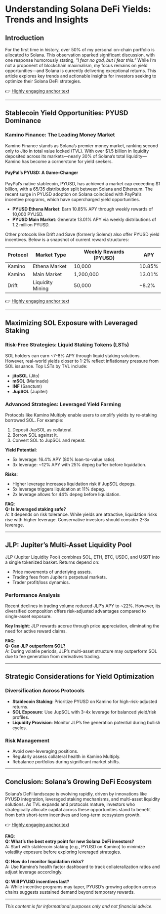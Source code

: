 # Understanding Solana DeFi Yields: Trends and Insights  

## Introduction  

For the first time in history, over 50% of my personal on-chain portfolio is allocated to Solana. This observation sparked significant discussion, with one response humorously stating, *"I fear no god, but I fear this."* While I’m not a proponent of blockchain maximalism, my focus remains on yield opportunities—and Solana is currently delivering exceptional returns. This article explores key trends and actionable insights for investors seeking to optimize their Solana DeFi strategies.  

👉 [Highly engaging anchor text](https://bit.ly/okx-bonus)  

---

## Stablecoin Yield Opportunities: PYUSD Dominance  

### Kamino Finance: The Leading Money Market  
Kamino Finance stands as Solana’s premier money market, ranking second only to Jito in total value locked (TVL). With over $1.5 billion in liquidity deposited across its markets—nearly 30% of Solana’s total liquidity—Kamino has become a cornerstone for yield seekers.  

#### PayPal’s PYUSD: A Game-Changer  
PayPal’s native stablecoin, PYUSD, has achieved a market cap exceeding $1 billion, with a 65/35 distribution split between Solana and Ethereum. The recent surge in PYUSD adoption on Solana coincided with PayPal’s incentive programs, which have supercharged yield opportunities.  

- **PYUSD Ethena Market**: Earn 10.85% APY through weekly rewards of 10,000 PYUSD.  
- **PYUSD Main Market**: Generate 13.01% APY via weekly distributions of 1.2 million PYUSD.  

Other protocols like Drift and Save (formerly Solend) also offer PYUSD yield incentives. Below is a snapshot of current reward structures:  

| Protocol   | Market Type      | Weekly Rewards (PYUSD) | APY    |  
|------------|------------------|------------------------|--------|  
| Kamino     | Ethena Market    | 10,000                 | 10.85% |  
| Kamino     | Main Market      | 1,200,000              | 13.01% |  
| Drift      | Liquidity Mining | 50,000                 | ~8.2%  |  

👉 [Highly engaging anchor text](https://bit.ly/okx-bonus)  

---

## Maximizing SOL Exposure with Leveraged Staking  

### Risk-Free Strategies: Liquid Staking Tokens (LSTs)  
SOL holders can earn ~7-8% APY through liquid staking solutions. However, real-world yields closer to 1-2% reflect inflationary pressure from SOL issuance. Top LSTs by TVL include:  
- **jitoSOL** (Jito)  
- **mSOL** (Marinade)  
- **INF** (Sanctum)  
- **JupSOL** (Jupiter)  

### Advanced Strategies: Leveraged Yield Farming  
Protocols like Kamino Multiply enable users to amplify yields by re-staking borrowed SOL. For example:  
1. Deposit JupSOL as collateral.  
2. Borrow SOL against it.  
3. Convert SOL to JupSOL and repeat.  

**Yield Potential**:  
- 5x leverage: 16.4% APY (80% loan-to-value ratio).  
- 3x leverage: ~12% APY with 25% depeg buffer before liquidation.  

**Risks**:  
- Higher leverage increases liquidation risk if JupSOL depegs.  
- 5x leverage triggers liquidation at 11% depeg.  
- 2x leverage allows for 44% depeg before liquidation.  

**FAQ**:  
**Q: Is leveraged staking safe?**  
A: It depends on risk tolerance. While yields are attractive, liquidation risks rise with higher leverage. Conservative investors should consider 2-3x leverage.  

---

## JLP: Jupiter’s Multi-Asset Liquidity Pool  

JLP (Jupiter Liquidity Pool) combines SOL, ETH, BTC, USDC, and USDT into a single tokenized basket. Returns depend on:  
- Price movements of underlying assets.  
- Trading fees from Jupiter’s perpetual markets.  
- Trader profit/loss dynamics.  

### Performance Analysis  
Recent declines in trading volume reduced JLP’s APY to ~22%. However, its diversified composition offers risk-adjusted advantages compared to single-asset exposure.  

**Key Insight**: JLP rewards accrue through price appreciation, eliminating the need for active reward claims.  

**FAQ**:  
**Q: Can JLP outperform SOL?**  
A: During volatile periods, JLP’s multi-asset structure may outperform SOL due to fee generation from derivatives trading.  

---

## Strategic Considerations for Yield Optimization  

### Diversification Across Protocols  
- **Stablecoin Staking**: Prioritize PYUSD on Kamino for high-risk-adjusted returns.  
- **SOL Exposure**: Use JupSOL with 3-4x leverage for balanced yield/risk profiles.  
- **Liquidity Provision**: Monitor JLP’s fee generation potential during bullish cycles.  

### Risk Management  
- Avoid over-leveraging positions.  
- Regularly assess collateral health in Kamino Multiply.  
- Rebalance portfolios during significant market shifts.  

---

## Conclusion: Solana’s Growing DeFi Ecosystem  

Solana’s DeFi landscape is evolving rapidly, driven by innovations like PYUSD integration, leveraged staking mechanisms, and multi-asset liquidity solutions. As TVL expands and protocols mature, investors who strategically allocate capital across these opportunities stand to benefit from both short-term incentives and long-term ecosystem growth.  

👉 [Highly engaging anchor text](https://bit.ly/okx-bonus)  

**FAQ**:  
**Q: What’s the best entry point for new Solana DeFi investors?**  
A: Start with stablecoin staking (e.g., PYUSD on Kamino) to minimize volatility exposure before exploring leveraged strategies.  

**Q: How do I monitor liquidation risks?**  
A: Use Kamino’s health factor dashboard to track collateralization ratios and adjust leverage accordingly.  

**Q: Will PYUSD incentives last?**  
A: While incentive programs may taper, PYUSD’s growing adoption across chains suggests sustained demand beyond temporary rewards.  

---  

*This content is for informational purposes only and not financial advice.*